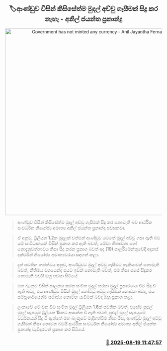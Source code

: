 <p align='center'><b><h2 align='center' title='Government has not minted any currency - Anil Jayantha Fernando'>🏷ආණ්ඩුව විසින් කිසිසේත්ම මුදල් අච්චු ගැසීමක් සිදු කර නැහැ - අනිල් ජයන්ත ප්‍රනාන්දු</h2></b></p>
<p align='center'><img src='https://helakuru.sgp1.cdn.digitaloceanspaces.com/esana/images/lib/anil-jayanthe-parliment.jpg' width='600' alt='Government has not minted any currency - Anil Jayantha Fernando'></p>

> ආණ්ඩුව විසින් කිසිසේත්ම මුදල් අච්චු ගැසීමක් සිදු කර නොමැති බව ආර්ථික සංවර්ධන නියෝජ්‍ය අමාත්‍ය අනිල් ජයන්ත ප්‍රනාන්දු පවසනවා.

> ඒ අනුව, ට්‍රිලියන 1.2ක මුදලක් වත්මන් ආණ්ඩුව යටතේ මුදල් අච්චු ගසා ඇති බව යම් සංවිධානයක් විසින් ප්‍රකාශ කර ඇති බවත්, මේවා හිතාමතා හෝ නොදැනුවත්භාවය නිසා සිදු කරන ප්‍රකාශ බවත් අද (19) පාර්ලිමේන්තුවේදී අදහස් දක්වමින් නියෝජ්‍ය අමාත්‍යවරයා සඳහන් කළා.

> දැන් පවතින තත්ත්වය අනුව, ආණ්ඩුවට මුදල් අච්චු ගැසීමට හැකියාවක් නොමැති බවත්, නීතිමය වශයෙන්ද එයට ඉඩක් නොමැති බවත්, එම නිසා එසේ සිදුකර නොමැති බවයි ඔහු පවසා සිටියේ. 

> මහ බැංකුව විසින් පාලනය කරන සංචිත මුදල් හරහා මුදල් ප්‍රසාරණය වීම සිදු වී ඇති බවද, එය ආණ්ඩුව විසින් මුදල් නෝට්ටු අච්චු ගැසීමක් නොවන බවද, එය සම්පූර්ණයෙන්ම සමාජය නොමඟ යැවීමක් බවද ඔහු ප්‍රකාශ කළා.

> ලංකාවේ මේ වන විට සංචිත මුදල් ට්‍රිලියන 1.6ක් පවතින බවත්, එසේම පුළුල් මුදල් සැපයුම ට්‍රිලියන 15කට ආසන්න වී ඇති බවත්, පුළුල් මුදල් සැපයුමේ වර්ධනයක් සිදු වී ඇත්තේ මහ බැංකුවේ මැදිහත්වීම නිසා මිස, ආණ්ඩුව මුදල් අච්චු ගැසීමක් නිසා නොවන බවයි ආර්ථික සංවර්ධන නියෝජ්‍ය අමාත්‍ය අනිල් ජයන්ත ප්‍රනාන්දු වැඩිදුරටත් ප්‍රකාශ කර සිටියේ.



<h3 align='right'><a href='https://www.helakuru.lk/esana/p/112819/'>📅 2025-08-19 11:47:57</a></h3>
